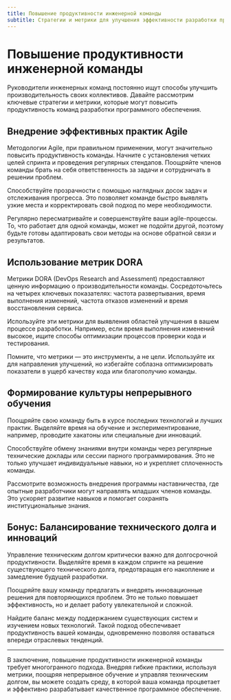 ```yaml
---
title: Повышение продуктивности инженерной команды
subtitle: Стратегии и метрики для улучшения эффективности разработки программного обеспечения
---
```


# Повышение продуктивности инженерной команды

Руководители инженерных команд постоянно ищут способы улучшить производительность своих коллективов. Давайте рассмотрим ключевые стратегии и метрики, которые могут повысить продуктивность команд разработки программного обеспечения.

## Внедрение эффективных практик Agile

Методологии Agile, при правильном применении, могут значительно повысить продуктивность команды. Начните с установления четких целей спринта и проведения регулярных стендапов. Поощряйте членов команды брать на себя ответственность за задачи и сотрудничать в решении проблем.

Способствуйте прозрачности с помощью наглядных досок задач и отслеживания прогресса. Это позволяет команде быстро выявлять узкие места и корректировать свой подход по мере необходимости.

Регулярно пересматривайте и совершенствуйте ваши agile-процессы. То, что работает для одной команды, может не подойти другой, поэтому будьте готовы адаптировать свои методы на основе обратной связи и результатов.

## Использование метрик DORA

Метрики DORA (DevOps Research and Assessment) предоставляют ценную информацию о производительности команды. Сосредоточьтесь на четырех ключевых показателях: частота развертывания, время выполнения изменений, частота отказов изменений и время восстановления сервиса.

Используйте эти метрики для выявления областей улучшения в вашем процессе разработки. Например, если время выполнения изменений высокое, ищите способы оптимизации процессов проверки кода и тестирования.

Помните, что метрики — это инструменты, а не цели. Используйте их для направления улучшений, но избегайте соблазна оптимизировать показатели в ущерб качеству кода или благополучию команды.

## Формирование культуры непрерывного обучения

Поощряйте свою команду быть в курсе последних технологий и лучших практик. Выделяйте время на обучение и экспериментирование, например, проводите хакатоны или специальные дни инноваций.

Способствуйте обмену знаниями внутри команды через регулярные технические доклады или сессии парного программирования. Это не только улучшает индивидуальные навыки, но и укрепляет сплоченность команды.

Рассмотрите возможность внедрения программы наставничества, где опытные разработчики могут направлять младших членов команды. Это ускоряет развитие навыков и помогает сохранять институциональные знания.

## Бонус: Балансирование технического долга и инноваций

Управление техническим долгом критически важно для долгосрочной продуктивности. Выделяйте время в каждом спринте на решение существующего технического долга, предотвращая его накопление и замедление будущей разработки.

Поощряйте вашу команду предлагать и внедрять инновационные решения для повторяющихся проблем. Это не только повышает эффективность, но и делает работу увлекательной и сложной.

Найдите баланс между поддержанием существующих систем и изучением новых технологий. Такой подход обеспечивает продуктивность вашей команды, одновременно позволяя оставаться впереди отраслевых тенденций.

---
В заключение, повышение продуктивности инженерной команды требует многогранного подхода. Внедряя гибкие практики, используя метрики, поощряя непрерывное обучение и управляя техническим долгом, вы можете создать среду, в которой ваша команда процветает и эффективно разрабатывает качественное программное обеспечение.

